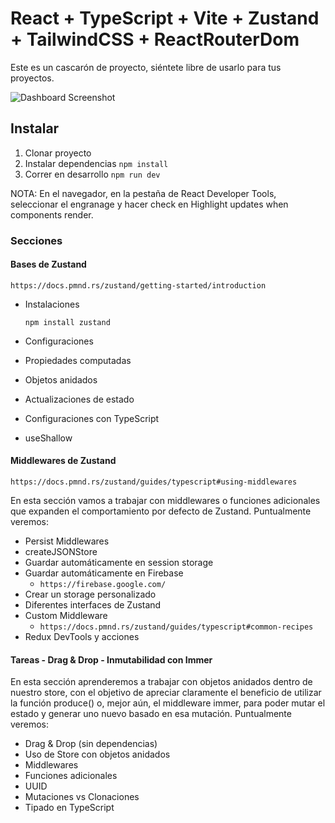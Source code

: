 # React + TypeScript + Vite + Zustand + TailwindCSS + ReactRouterDom

Este es un cascarón de proyecto, siéntete libre de usarlo para tus proyectos.

<img src="https://github.com/Klerith/zustand-mini-curso/blob/main/public/screenshot.png?raw=true" alt="Dashboard Screenshot">

## Instalar

1. Clonar proyecto
2. Instalar dependencias `npm install`
3. Correr en desarrollo `npm run dev`

NOTA: En el navegador, en la pestaña de React Developer Tools, seleccionar el engranage y hacer check en Highlight updates when components render.

### Secciones

#### Bases de Zustand

`https://docs.pmnd.rs/zustand/getting-started/introduction`

- Instalaciones

  `npm install zustand`

- Configuraciones
- Propiedades computadas
- Objetos anidados
- Actualizaciones de estado
- Configuraciones con TypeScript
- useShallow

#### Middlewares de Zustand

`https://docs.pmnd.rs/zustand/guides/typescript#using-middlewares`

En esta sección vamos a trabajar con middlewares o funciones adicionales que expanden el comportamiento por defecto de Zustand. Puntualmente veremos:

- Persist Middlewares
- createJSONStore
- Guardar automáticamente en session storage
- Guardar automáticamente en Firebase
  - `https://firebase.google.com/`
- Crear un storage personalizado
- Diferentes interfaces de Zustand
- Custom Middleware
  - `https://docs.pmnd.rs/zustand/guides/typescript#common-recipes`
- Redux DevTools y acciones

#### Tareas - Drag & Drop - Inmutabilidad con Immer

En esta sección aprenderemos a trabajar con objetos anidados dentro de nuestro store, con el objetivo de apreciar claramente el beneficio de utilizar la función produce() o, mejor aún, el middleware immer, para poder mutar el estado y generar uno nuevo basado en esa mutación.
Puntualmente veremos:

- Drag & Drop (sin dependencias)
- Uso de Store con objetos anidados
- Middlewares
- Funciones adicionales
- UUID
- Mutaciones vs Clonaciones
- Tipado en TypeScript
